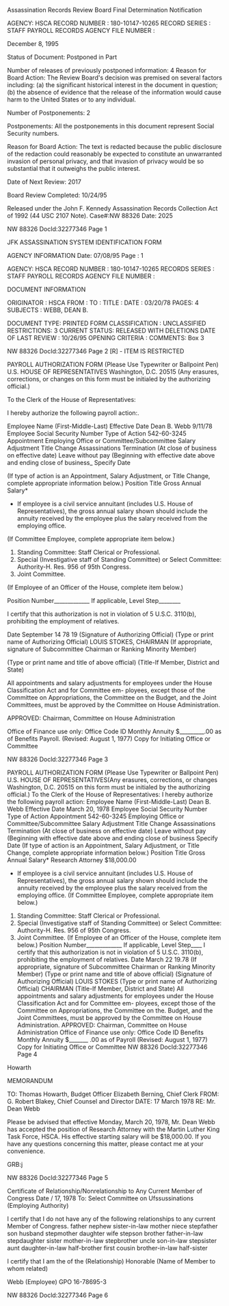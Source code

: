 Assassination Records Review Board
Final Determination Notification

AGENCY: HSCA
RECORD NUMBER : 180-10147-10265
RECORD SERIES : STAFF PAYROLL RECORDS
AGENCY FILE NUMBER :

December 8, 1995

Status of Document: Postponed in Part

Number of releases of previously postponed information: 4
Reason for Board Action: The Review Board's decision was premised on several factors
including: (a) the significant historical interest in the document in question; (b) the
absence of evidence that the release of the information would cause harm to the United
States or to any individual.

Number of Postponements: 2

Postponements: All the postponements in this document represent Social Security numbers.

Reason for Board Action: The text is redacted because the public disclosure of the redaction could
reasonably be expected to constitute an unwarranted invasion of personal privacy, and that invasion of
privacy would be so substantial that it outweighs the public interest.

Date of Next Review: 2017

Board Review Completed: 10/24/95

Released under the John F.
Kennedy Assassination
Records Collection Act of
1992 (44 USC 2107 Note).
Case#:NW 88326 Date:
2025

NW 88326
DocId:32277346 Page 1

JFK ASSASSINATION SYSTEM
IDENTIFICATION FORM

AGENCY INFORMATION
Date: 07/08/95
Page : 1

AGENCY: HSCA
RECORD NUMBER : 180-10147-10265
RECORDS SERIES : STAFF PAYROLL RECORDS
AGENCY FILE NUMBER :

DOCUMENT INFORMATION

ORIGINATOR : HSCA
FROM :
TO :
TITLE :
DATE : 03/20/78
PAGES: 4
SUBJECTS : WEBB, DEAN B.

DOCUMENT TYPE: PRINTED FORM
CLASSIFICATION : UNCLASSIFIED
RESTRICTIONS: 3
CURRENT STATUS: RELEASED WITH DELETIONS
DATE OF LAST REVIEW : 10/26/95
OPENING CRITERIA :
COMMENTS: Box 3

NW 88326
DocId:32277346 Page 2
[R] - ITEM IS RESTRICTED

PAYROLL AUTHORIZATION FORM
(Please Use Typewriter
or Ballpoint Pen)	U.S. HOUSE OF REPRESENTATIVES
Washington, D.C. 20515	(Any erasures, corrections, or changes
on this form must be initialed by the
authorizing official.)

To the Clerk of the House of Representatives:

I hereby authorize the following payroll action:.

Employee Name (First-Middle-Last)	Effective Date
Dean B. Webb	9/11/78
Employee Social Security Number		Type of Action
542-60-3245	Appointment
Employing Office or Committee/Subcommittee	Salary Adjustment
Title Change
Assassinations	Termination (At close of business on effective date)
Leave without pay (Beginning with effective date above and ending
close of business_
Specify Date

(If type of action is an Appointment, Salary Adjustment, or Title Change, complete appropriate information below.)
Position Title	Gross Annual Salary*

* If employee is a civil service annuitant (includes U.S. House of Representatives), the gross annual salary shown should include the annuity received by the employee
plus the salary received from the employing office.

(If Committee Employee, complete appropriate item below.)

1. Standing Committee: Staff Clerical or Professional.
2. Special (Investigative staff of Standing Committee) or Select Committee: Authority-H. Res. 956 of 95th Congress.
3. Joint Committee.

(If Employee of an Officer of the House, complete item below.)

Position Number_____________ If applicable, Level Step________

I certify that this authorization is not in violation of 5 U.S.C. 3110(b), prohibiting the employment of
relatives.

Date September 14	78
19 (Signature of Authorizing Official)
(Type or print name of Authorizing Official) LOUIS STOKES, CHAIRMAN
(If appropriate, signature of Subcommittee Chairman or Ranking Minority Member)

(Type or print name and title of above official)	(Title-If Member, District and State)

All appointments and salary adjustments for employees under the House Classification Act and for Committee em-
ployees, except those of the Committee on Appropriations, the Committee on the Budget, and the Joint Committees, must
be approved by the Committee on House Administration.

APPROVED:
Chairman, Committee on House Administration

Office of Finance use only:
Office Code	ID
Monthly Annuity $_________.00 as of	Benefits
Payroll.
(Revised: August 1, 1977)
Copy for Initiating Office or Committee

NW 88326
Docld:32277346 Page 3

PAYROLL AUTHORIZATION FORM
(Please Use Typewriter
or Ballpoint Pen)
U.S. HOUSE OF REPRESENTATIVES(Any erasures, corrections, or changes
Washington, D.C. 20515
on this form must be initialed by the
authorizing official.)
To the Clerk of the House of Representatives:
I hereby authorize the following payroll action:
Employee Name (First-Middle-Last)
Dean B. Webb
Effective Date
March 20, 1978
Employee Social Security Number
Type of Action
Appointment
542-60-3245
Employing Office or Committee/Subcommittee
Salary Adjustment
Title Change
Assassinations
Termination (At close of business on effective date)
Leave without pay (Beginning with effective date above and ending
close of business
Specify Date
(If type of action is an Appointment, Salary Adjustment, or Title Change, complete appropriate information below.)
Position Title
Gross Annual Salary*
Research Attorney
$18,000.00
* If employee is a civil service annuitant (includes U.S. House of Representatives), the gross annual salary shown should include the annuity received by the employee
plus the salary received from the employing office.
(If Committee Employee, complete appropriate item below.)
1. Standing Committee: Staff Clerical or Professional.
2. Special (Investigative staff of Standing Committee) or Select Committee: Authority-H. Res. 956 of 95th Congress.
3. Joint Committee.
(If Employee of an Officer of the House, complete item below.)
Position Number_____________ If applicable, Level Step____
I certify that this authorization is not in violation of 5 U.S.C. 3110(b), prohibiting the employment of
relatives.
Date March 22
19.78
(If appropriate, signature of Subcommittee Chairman or Ranking Minority Member)
(Type or print name and title of above official)
(Signature of Authorizing Official)
LOUIS STOKES
(Type or print name of Authorizing Official)
CHAIRMAN
(Title-If Member, District and State)
All appointments and salary adjustments for employees under the House Classification Act and for Committee em-
ployees, except those of the Committee on Appropriations, the Committee on the. Budget, and the Joint Committees, must
be approved by the Committee on House Administration.
APPROVED:
Chairman, Committee on House Administration
Office of Finance use only:
Office Code
ID
Benefits
Monthly Annuity $_______ .00 as of
Payroll
(Revised: August 1, 1977)
Copy for Initiating Office or Committee
NW 88326
DocId:32277346 Page 4

Howarth

MEMORANDUM

TO: Thomas Howarth, Budget Officer
Elizabeth Berning, Chief Clerk
FROM: G. Robert Blakey, Chief Counsel and Director
DATE: 17 March 1978
RE: Mr. Dean Webb

Please be advised that effective Monday, March
20, 1978, Mr. Dean Webb has accepted the position of
Research Attorney with the Martin Luther King Task Force,
HSCA. His effective starting salary will be $18,000.00.
If you have any questions concerning this matter,
please contact me at your convenience.

GRB:j

NW 88326
DocId:32277346 Page 5

Certificate of Relationship/Nonrelationship to
Any Current Member of Congress
Date / 17, 1978
To: Select Committee on Ufssussinations
(Employing Authority)

I certify that I do not have any of the following relationships to any
current Member of Congress.
father nephew sister-in-law
mother niece stepfather
son husband stepmother
daughter wife stepson
brother father-in-law stepdaughter
sister mother-in-law stepbrother
uncle son-in-law stepsister
aunt daughter-in-law half-brother
first cousin brother-in-law half-sister

I certify that I am the of the
(Relationship)
Honorable
(Name of Member to whom related)

Webb
(Employee)
GPO 16-78695-3

NW 88326
Docld:32277346 Page 6
